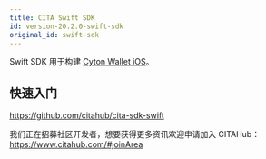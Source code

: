 ```yaml
---
title: CITA Swift SDK
id: version-20.2.0-swift-sdk
original_id: swift-sdk
---
```


Swift SDK 用于构建 [Cyton Wallet iOS](https://github.com/citahub/cyton-ios)。

## 快速入门

https://github.com/citahub/cita-sdk-swift

我们正在招募社区开发者，想要获得更多资讯欢迎申请加入 CITAHub：https://www.citahub.com/#joinArea

